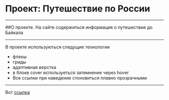 # Проект: Путешествие по России

___
##О проекте.
На сайте содержиться информация о путешествие до Байкала 
___
В проекте используються следущие технологии
* флекы
* гриды
* адаптивная верстка
* в блоке cover используеться затемнение через hover
* Все ссылки при наведение стоновиться плавно прозрачными
___
Вот [ссылка](https://andre7061.github.io/russian-travel/)
